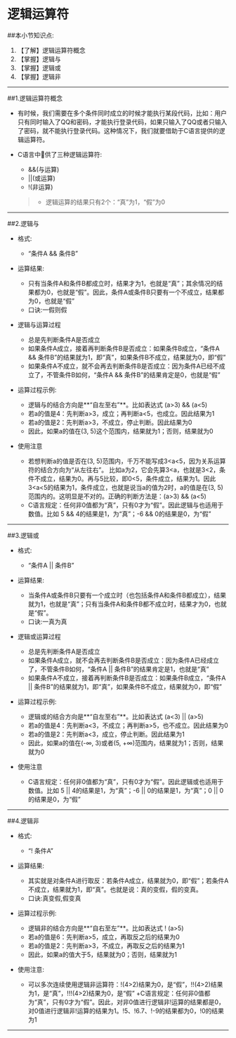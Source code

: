 # 逻辑运算符
##本小节知识点:
1. 【了解】逻辑运算符概念
2. 【掌握】逻辑与
3. 【掌握】逻辑或
4. 【掌握】逻辑非

---

##1.逻辑运算符概念
- 有时候，我们需要在多个条件同时成立的时候才能执行某段代码，比如：用户只有同时输入了QQ和密码，才能执行登录代码，如果只输入了QQ或者只输入了密码，就不能执行登录代码。这种情况下，我们就要借助于C语言提供的逻辑运算符。

- C语言中􏰀供了三种逻辑运算符:
    + &&(与运算)
    + ||(或运算)
    + !(非运算)
    > + 逻辑运算的结果只有2个：“真”为1，“假”为0

---

##2.逻辑与
- 格式:
    + “条件A && 条件B”

- 运算结果:
    + 只有当条件A和条件B都成立时，结果才为1，也就是“真”；其余情况的结果都为0，也就是“假”。因此，条件A或条件B只要有一个不成立，结果都为0，也就是“假”
    + 口诀:一假则假

- 逻辑与运算过程
    + 总是先判断条件A是否成立
    + 如果条件A成立，接着再判断条件B是否成立：如果条件B成立，“条件A && 条件B”的结果就为1，即“真”，如果条件B不成立，结果就为0，即“假”
    + 如果条件A不成立，就不会再去判断条件B是否成立：因为条件A已经不成立了，不管条件B如何，“条件A && 条件B”的结果肯定是0，也就是“假”

- 运算过程示例:
    + 逻辑与的结合方向是**“自左至右”**。比如表达式 (a>3) && (a<5)
    + 若a的值是4：先判断a>3，成立；再判断a<5，也成立。因此结果为1
    + 若a的值是2：先判断a>3，不成立，停止判断。因此结果为0
    + 因此，如果a的值在(3, 5)这个范围内，结果就为1；否则，结果就为0

- 使用注意
    + 若想判断a的值是否在(3, 5)范围内，千万不能写成3<a<5，因为关系运算符的结合方向为“从左往右”。 比如a为2，它会先算3<a，也就是3<2，条件不成立，结果为0。再与5比较，即0<5，条件成立，结果为1。因此 3<a<5的结果为1，条件成立，也就是说当a的值为2时，a的值是在(3, 5)范围内的。这明显是不对的。正确的判断方法是：(a>3) && (a<5)
    + C语言规定：任何非0值都为“真”，只有0才为“假”。因此逻辑与也适用于数值。比如 5 && 4的结果是1，为“真”；-6 && 0的结果是0，为“假”

---
##3.逻辑或
- 格式:
    + “条件A || 条件B”

- 运算结果:
    + 当条件A或条件B只要有一个成立时（也包括条件A和条件B都成立），结果就为1，也就是“真”；只有当条件A和条件B都不成立时，结果才为0，也就是“假”。
    + 口诀:一真为真

- 逻辑或运算过程
    + 总是先判断条件A是否成立
    + 如果条件A成立，就不会再去判断条件B是否成立：因为条件A已经成立了，不管条件B如何，“条件A || 条件B”的结果肯定是1，也就是“真”
    + 如果条件A不成立，接着再判断条件B是否成立：如果条件B成立，“条件A || 条件B”的结果就为1，即“真”，如果条件B不成立，结果就为0，即“假”

- 运算过程示例:
    + 逻辑或的结合方向是**“自左至右”**。比如表达式 (a<3) || (a>5)
    + 若a的值是4：先判断a<3，不成立；再判断a>5，也不成立。因此结果为0
    + 若a的值是2：先判断a<3，成立，停止判断。因此结果为1
    + 因此，如果a的值在(-∞, 3)或者(5, +∞)范围内，结果就为1；否则，结果就为0

- 使用注意
    + C语言规定：任何非0值都为“真”，只有0才为“假”。因此逻辑或也适用于数值。比如 5 || 4的结果是1，为“真”；-6 || 0的结果是1，为“真”；0 || 0的结果是0，为“假”

---
##4.逻辑非
- 格式:
    + “! 条件A”


- 运算结果:
    + 其实就是对条件A进行取反：若条件A成立，结果就为0，即“假”；若条件A不成立，结果就为1，即“真”。也就是说：真的变假，假的变真。
    + 口诀:真变假,假变真

- 运算过程示例:
    + 逻辑非的结合方向是**“自右至左”**。比如表达式 ! (a>5)
    + 若a的值是6：先判断a>5，成立，再取反之后的结果为0
    + 若a的值是2：先判断a>3，不成立，再取反之后的结果为1
    + 因此，如果a的值大于5，结果就为0；否则，结果就为1

- 使用注意:
    + 可以多次连续使用逻辑非运算符：!(4>2)结果为0，是“假”，!!(4>2)结果为1，是“真”，!!!(4>2)结果为0，是“假”
    +C语言规定：任何非0值都为“真”，只有0才为“假”。因此，对非0值进行逻辑非!运算的结果都是0，对0值进行逻辑非!运算的结果为1。!5、!6.7、!-9的结果都为0，!0的结果为1

---
